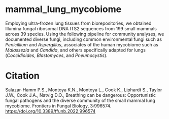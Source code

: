 # mammal_lung_mycobiome
Employing ultra-frozen lung tissues from biorepositories, we obtained Illumina fungal ribosomal DNA ITS2 sequences from 199 small mammals across 39 species. Using the following pipeline for community analyses, we documented diverse fungi, including common environmental fungi such as *Penicillium* and *Aspergillus*, associates of the human mycobiome such as *Malassezia* and *Candida*, and others specifically adapted for lungs (*Coccidioides*, *Blastomyces*, and *Pneumocystis*). 

# Citation
Salazar-Hamm P.S., Montoya K.N., Montoya L., Cook K., Liphardt S., Taylor J.W., Cook J.A., Natvig D.O., Breathing can be dangerous: Opportunistic fungal pathogens and the diverse community of the small mammal lung mycobiome. Frontiers in Fungal Biology, 3:996574. https://doi.org/10.3389/ffunb.2022.996574

